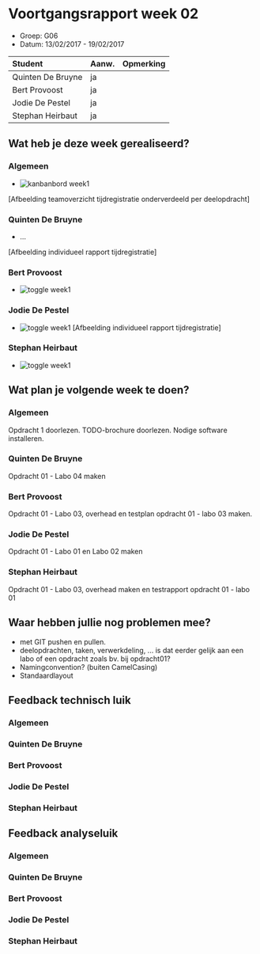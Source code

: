 # Voortgangsrapport week 02

* Groep: G06
* Datum: 13/02/2017 - 19/02/2017

| Student  | Aanw. | Opmerking |
| :---     | :---  | :---      |
| Quinten De Bruyne  |  ja     |           |
| Bert Provoost |   ja    |           |
| Jodie De Pestel |   ja    |           |
| Stephan Heirbaut  |   ja    |           |

## Wat heb je deze week gerealiseerd?

### Algemeen



* ![kanbanbord week1](https://cloud.githubusercontent.com/assets/17174277/23104488/0d6e74e8-f6cf-11e6-8757-b1f483bca87f.png)

[Afbeelding teamoverzicht tijdregistratie onderverdeeld per deelopdracht]

### Quinten De Bruyne

* ...

[Afbeelding individueel rapport tijdregistratie]

### Bert Provoost

* ![toggle week1](https://cloud.githubusercontent.com/assets/17174277/23104497/3abea17a-f6cf-11e6-9082-0b92cfcda63d.png)



### Jodie De Pestel

* ![toggle week1](https://cloud.githubusercontent.com/assets/17159222/23105538/4575b89e-f6e1-11e6-93da-1e8651bf0e9a.png)
[Afbeelding individueel rapport tijdregistratie]

### Stephan Heirbaut

* ![toggle week1](https://cloud.githubusercontent.com/assets/17174539/23106337/2ae51a00-f6ec-11e6-8d5b-a78bcf873c7e.png)

## Wat plan je volgende week te doen?

### Algemeen
Opdracht 1 doorlezen.
TODO-brochure doorlezen.
Nodige software installeren.

### Quinten De Bruyne 
Opdracht 01 - Labo 04 maken

### Bert Provoost
Opdracht 01 - Labo 03, overhead en testplan opdracht 01 - labo 03 maken.

### Jodie De Pestel
Opdracht 01 - Labo 01 en Labo 02 maken

### Stephan Heirbaut
Opdracht 01 - Labo 03, overhead maken en testrapport opdracht 01 - labo 01

## Waar hebben jullie nog problemen mee?

* met GIT pushen en pullen.
* deelopdrachten, taken, verwerkdeling, ... is dat eerder gelijk aan een labo of een opdracht zoals bv. bij opdracht01?
* Namingconvention? (buiten CamelCasing)
* Standaardlayout

## Feedback technisch luik

### Algemeen

### Quinten De Bruyne 
### Bert Provoost
### Jodie De Pestel
### Stephan Heirbaut

## Feedback analyseluik

### Algemeen

### Quinten De Bruyne 
### Bert Provoost
### Jodie De Pestel
### Stephan Heirbaut

